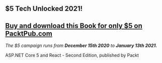 ## $5 Tech Unlocked 2021!
[Buy and download this Book for only $5 on PacktPub.com](https://www.packtpub.com/product/asp-net-core-5-and-react-second-edition/9781800206168)
-----
*The $5 campaign         runs from __December 15th 2020__ to __January 13th 2021.__*

ASP.NET Core 5 and React - Second Edition, published by Packt
